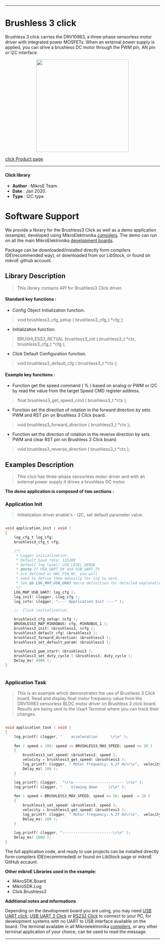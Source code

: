 
---
# Brushless 3 click

Brushless 3 click carries the DRV10983, a three-phase sensorless motor driver with integrated power MOSFETs. When an external power supply is applied, you can drive a brushless DC motor through the PWM pin, AN pin or I2C interface.

<p align="center">
  <img src="https://download.mikroe.com/images/click_for_ide/brushless3_click.png" height=300px>
</p>

[click Product page](https://www.mikroe.com/brushless-3-click)

---


#### Click library 

- **Author**        : MikroE Team
- **Date**          : Jan 2020.
- **Type**          : I2C type


# Software Support

We provide a library for the Brushless3 Click 
as well as a demo application (example), developed using MikroElektronika 
[compilers](https://shop.mikroe.com/compilers). 
The demo can run on all the main MikroElektronika [development boards](https://shop.mikroe.com/development-boards).

Package can be downloaded/installed directly form compilers IDE(recommended way), or downloaded from our LibStock, or found on mikroE github account. 

## Library Description

> This library contains API for Brushless3 Click driver.

#### Standard key functions :

- Config Object Initialization function.
> void brushless3_cfg_setup ( brushless3_cfg_t *cfg ); 
 
- Initialization function.
> BRUSHLESS3_RETVAL brushless3_init ( brushless3_t *ctx, brushless3_cfg_t *cfg );

- Click Default Configuration function.
> void brushless3_default_cfg ( brushless3_t *ctx );


#### Example key functions :

- Function get the speed command ( % ) based on analog or PWM or I2C by read the value from the target Speed CMD register address.
> float brushless3_get_speed_cmd ( brushless3_t *ctx );
 
- Function set the direction of rotation in the forward direction by sets PWM and RST pin on Brushless 3 Click board.
> void brushless3_forward_direction ( brushless3_t *ctx );

- Function set the direction of rotation in the reverse direction by sets PWM and clear RST pin on Brushless 3 Click board.
> void brushless3_reverse_direction ( brushless3_t *ctx ); 

## Examples Description

> This click has three-phase sensorless motor driver and with an external power supply it drives a brushless DC motor. 

**The demo application is composed of two sections :**

### Application Init 

> Initialization driver enable's - I2C, set default parameter value.

```c

void application_init ( void )
{
    log_cfg_t log_cfg;
    brushless3_cfg_t cfg;

    /** 
     * Logger initialization.
     * Default baud rate: 115200
     * Default log level: LOG_LEVEL_DEBUG
     * @note If USB_UART_RX and USB_UART_TX 
     * are defined as HAL_PIN_NC, you will 
     * need to define them manually for log to work. 
     * See @b LOG_MAP_USB_UART macro definition for detailed explanation.
     */
    LOG_MAP_USB_UART( log_cfg );
    log_init( &logger, &log_cfg );
    log_info( &logger, "---- Application Init ----" );

    //  Click initialization.

    brushless3_cfg_setup( &cfg );
    BRUSHLESS3_MAP_MIKROBUS( cfg, MIKROBUS_1 );
    brushless3_init( &brushless3, &cfg );
    brushless3_default_cfg( &brushless3 );
    brushless3_forward_direction( &brushless3 );
    brushless3_set_default_param( &brushless3 );
    
    brushless3_pwm_start( &brushless3 );
    brushless3_set_duty_cycle ( &brushless3, duty_cycle );
    Delay_ms( 4000 );
}
  
```

### Application Task

> This is an example which demonstrates the use of Brushless 3 Click board.
> Read and display float motor frequency value from the DRV10983 sensorless 
> BLDC motor driver on Brushless 3 click board. Results are being sent to 
> the Usart Terminal where you can track their changes. 

```c

void application_task ( void )
{
    log_printf( &logger, "    acceleration      \r\n" );
    
    for ( speed = 100; speed <= BRUSHLESS3_MAX_SPEED; speed += 20 )
    {
        brushless3_set_speed( &brushless3, speed );
        velocity = brushless3_get_speed( &brushless3 );
        log_printf( &logger, " Motor frequency: %.2f Hz\r\n",  velocity );
        Delay_ms( 100 );
    }

    log_printf( &logger,  "\r\n ---------------------- \r\n" ); 
    log_printf( &logger, "    slowing down     \r\n" );
    
    for ( speed = BRUSHLESS3_MAX_SPEED; speed >= 50; speed -= 20 )
    {
        brushless3_set_speed( &brushless3, speed );
        velocity = brushless3_get_speed( &brushless3 );
        log_printf( &logger, " Motor frequency: %.2f Hz\r\n",  velocity );
        Delay_ms( 100 );
    }
    
    log_printf( &logger, "-----------------------\r\n" );
    Delay_ms( 1000 );
}  

``` 

The full application code, and ready to use projects can be  installed directly form compilers IDE(recommneded) or found on LibStock page or mikroE GitHub accaunt.

**Other mikroE Libraries used in the example:** 

- MikroSDK.Board
- MikroSDK.Log
- Click.Brushless3

**Additional notes and informations**

Depending on the development board you are using, you may need 
[USB UART click](https://shop.mikroe.com/usb-uart-click), 
[USB UART 2 Click](https://shop.mikroe.com/usb-uart-2-click) or 
[RS232 Click](https://shop.mikroe.com/rs232-click) to connect to your PC, for 
development systems with no UART to USB interface available on the board. The 
terminal available in all Mikroelektronika 
[compilers](https://shop.mikroe.com/compilers), or any other terminal application 
of your choice, can be used to read the message.



---

